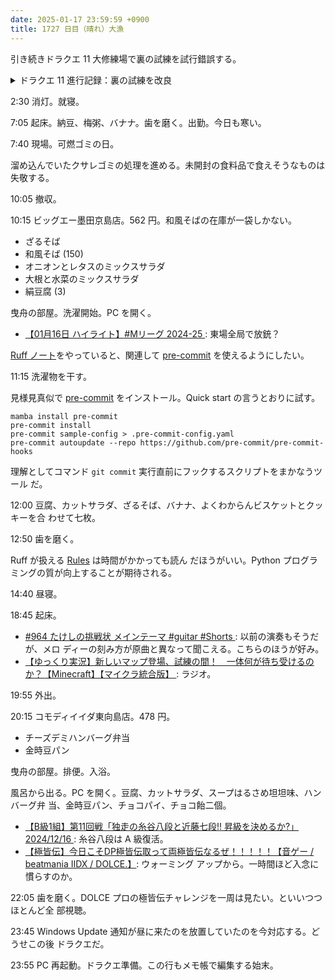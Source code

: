 ```yaml
---
date: 2025-01-17 23:59:59 +0900
title: 1727 日目（晴れ）大漁
---
```


引き続きドラクエ 11 大修練場で裏の試練を試行錯誤する。

<details><summary>ドラクエ 11 進行記録：裏の試練を改良</summary>
<p>ニマ大師のところの裏の試練を改良していく。81, 76, 73 手と良くなってはいるのだが、何か手応えがない。</p>
<ul>
  <li>第一戦：ロウの悪魔祓いで痺れさせてシルビアの連携技が使えるか？</li>
  <li>第二戦：マルティナ単騎でも勝てることを確認。</li>
  <li>第三戦：主人公を入れると楽。全体攻撃があるから。</li>
  <li>第三戦：カミュのブーメラン技デュアルブレイカーを上手く使えばいいか？</li>
  <li>第三戦：セーニャの風の旋律はよく効く。浮いた手数を何に使えるのか知らないが。</li>
  <li>最終戦：ロイヤルバッヂが人数分あると馬の攻撃が和らぐか？</li>
  <li>最終戦：大師が本気を出す前にクロスマダンテは意味がないことを確認。</li>
</ul>
<p>武器を戦闘中に装備交換することがある。悪魔対策から竜対策など。
防具や装飾具は知らない。</p>
</details>

2:30 消灯。就寝。

7:05 起床。納豆、梅粥、バナナ。歯を磨く。出勤。今日も寒い。

7:40 現場。可燃ゴミの日。

溜め込んでいたクサレゴミの処理を進める。未開封の食料品で食えそうなものは失敬する。

10:05 撤収。

10:15 ビッグエー墨田京島店。562 円。和風そばの在庫が一袋しかない。

* ざるそば
* 和風そば (150)
* オニオンとレタスのミックスサラダ
* 大根と水菜のミックスサラダ
* 絹豆腐 (3)

曳舟の部屋。洗濯開始。PC を開く。

* [【01月16日 ハイライト】#Mリーグ 2024-25
  ](https://www.youtube.com/watch?v=nWAXMIYSsZ8): 東場全局で放銃？

[Ruff ノート][291]をやっていると、関連して [pre-commit] を使えるようにしたい。

11:15 洗濯物を干す。

見様見真似で [pre-commit] をインストール。Quick start の言うとおりに試す。

```console
mamba install pre-commit
pre-commit install
pre-commit sample-config > .pre-commit-config.yaml
pre-commit autoupdate --repo https://github.com/pre-commit/pre-commit-hooks
```

理解としてコマンド `git commit` 実行直前にフックするスクリプトをまかなうツール
だ。

12:00 豆腐、カットサラダ、ざるそば、バナナ、よくわからんビスケットとクッキーを合
わせて七枚。

12:50 歯を磨く。

Ruff が扱える [Rules](https://docs.astral.sh/ruff/rules/) は時間がかかっても読ん
だほうがいい。Python プログラミングの質が向上することが期待される。

14:40 昼寝。

18:45 起床。

* [#964 たけしの挑戦状 メインテーマ #guitar #Shorts
  ](https://www.youtube.com/watch?v=CVo_U66XHHs): 以前の演奏もそうだが、メロ
  ディーの刻み方が原曲と異なって聞こえる。こちらのほうが好み。
* [【ゆっくり実況】新しいマップ登場、試練の間！　一体何が待ち受けるの
  か？【Minecraft】【マイクラ統合版】
  ](https://www.youtube.com/watch?v=owE39uyr-gs): ラジオ。

19:55 外出。

20:15 コモディイイダ東向島店。478 円。

* チーズデミハンバーグ弁当
* 金時豆パン

曳舟の部屋。排便。入浴。

風呂から出る。PC を開く。豆腐、カットサラダ、スープはるさめ坦坦味、ハンバーグ弁
当、金時豆パン、チョコパイ、チョコ飴二個。

* [【B級1組】第11回戦「独走の糸谷八段と近藤七段!! 昇級を決めるか?」2024/12/16
  ](https://www.youtube.com/watch?v=UTtaXgD_FLY): 糸谷八段は A 級復活。
* [【極皆伝】今日こそDP極皆伝取って両極皆伝なるぜ！！！！！【音ゲー / beatmania
  IIDX / DOLCE.】](https://www.youtube.com/watch?v=kOIZmSREKWM): ウォーミング
  アップから。一時間ほど入念に慣らすのか。

22:05 歯を磨く。DOLCE プロの極皆伝チャレンジを一周は見たい。といいつつほとんど全
部視聴。

23:45 Windows Update 通知が昼に来たのを放置していたのを今対応する。どうせこの後
ドラクエだ。

23:55 PC 再起動。ドラクエ準備。この行もメモ帳で編集する始末。

[291]: <https://github.com/showa-yojyo/notebook/issues/291>
[pre-commit]: <https://pre-commit.com/>
